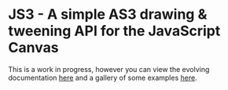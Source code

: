 JS3 - A simple AS3 drawing & tweening API for the JavaScript Canvas
=============

This is a work in progress, however you can view the evolving documentation [here](http://quietless.com/js3/docs/ "docs") and a gallery of some examples [here](http://quietless.com/js3/gallery/ "gallery").